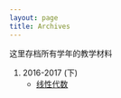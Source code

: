 ```yaml
---
layout: page
title: Archives
---
```



<p class="message">
  这里存档所有学年的教学材料
</p>


1. 2016-2017 (下)
	- [线性代数](/archives/2016_fall_LinearAlgebra_S/lecture)

